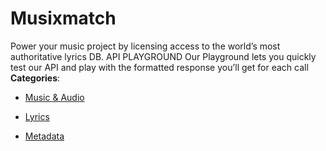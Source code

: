 # Musixmatch


Power your music project by licensing access to the world’s most authoritative lyrics DB. API PLAYGROUND Our Playground lets you quickly test our API and play with the formatted response you’ll get for each call
**Categories**:

- [Music & Audio](https://github/awesome-apis/awesome-apis#music-and-audio)

- [Lyrics](https://github/awesome-apis/awesome-apis#lyrics)

- [Metadata](https://github/awesome-apis/awesome-apis#metadata)



